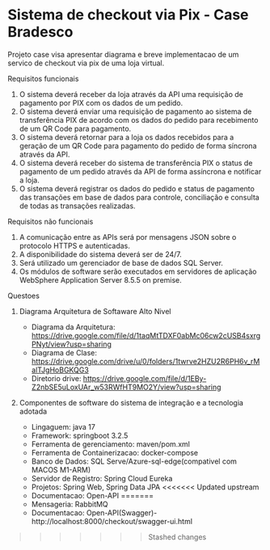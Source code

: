# Sistema de checkout via Pix - Case Bradesco
Projeto case visa apresentar diagrama e breve implementacao de um servico de checkout via pix de uma loja virtual.

Requisitos funcionais
1. O sistema deverá receber da loja através da API uma requisição de pagamento por PIX
   com os dados de um pedido.
2. O sistema deverá enviar uma requisição de pagamento ao sistema de transferência PIX
   de acordo com os dados do pedido para recebimento de um QR Code para pagamento.
3. O sistema deverá retornar para a loja os dados recebidos para a geração de um QR
   Code para pagamento do pedido de forma síncrona através da API.
4. O sistema deverá receber do sistema de transferência PIX o status de pagamento de
   um pedido através da API de forma assíncrona e notificar a loja.
5. O sistema deverá registrar os dados do pedido e status de pagamento das transações
   em base de dados para controle, conciliação e consulta de todas as transações
   realizadas.

Requisitos não funcionais
1. A comunicação entre as APIs será por mensagens JSON sobre o protocolo HTTPS e
   autenticadas.
2. A disponibilidade do sistema deverá ser de 24/7.
3. Será utilizado um gerenciador de base de dados SQL Server.
4. Os módulos de software serão executados em servidores de aplicação WebSphere
   Application Server 8.5.5 on premise.

Questoes

1. Diagrama Arquitetura de Softaware Alto Nivel

   - Diagrama da Arquitetura: https://drive.google.com/file/d/1taqMtTDXF0abMc06cw2cUSB4sxrgPNyt/view?usp=sharing
   - Diagrama de Clase: https://drive.google.com/drive/u/0/folders/1twrve2HZU2R6PH6v_rMalTJgHoBGKQG3
   - Diretorio drive: https://drive.google.com/file/d/1EBy-Z2nbSE5uLoxUAr_w53RWfHT9MO2Y/view?usp=sharing

2. Componentes de software do sistema de integração e a tecnologia adotada
   * Lingaguem: java 17
   * Framework: springboot 3.2.5
   * Ferramenta de gerenciamento: maven/pom.xml
   * Ferramenta de Containerizacao: docker-compose
   * Banco de Dados: SQL Serve/Azure-sql-edge(compativel com MACOS M1-ARM)
   * Servidor de Registro: Spring Cloud Eureka
   * Projetos: Spring Web, Spring Data JPA
<<<<<<< Updated upstream
   * Documentacao: Open-API
=======
   * Mensageria: RabbitMQ
   * Documentacao: Open-API(Swagger)- http://localhost:8000/checkout/swagger-ui.html
>>>>>>> Stashed changes

